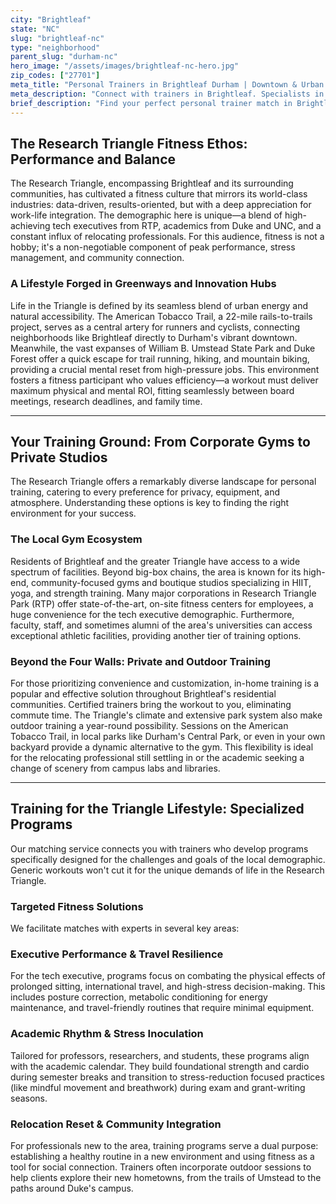 ```yaml
---
city: "Brightleaf"
state: "NC"
slug: "brightleaf-nc"
type: "neighborhood"
parent_slug: "durham-nc"
hero_image: "/assets/images/brightleaf-nc-hero.jpg"
zip_codes: ["27701"]
meta_title: "Personal Trainers in Brightleaf Durham | Downtown & Urban Lifestyle Fitness"
meta_description: "Connect with trainers in Brightleaf. Specialists in high-density urban routines, accessible gyms, and downtown professional schedules."
brief_description: "Find your perfect personal trainer match in Brightleaf, NC, and throughout the Research Triangle. We specialize in connecting busy tech executives, dedicated academics, and newly relocating professionals with certified trainers who understand your demanding schedule and high-performance goals. Whether you need in-home sessions, access to premier local gyms, or outdoor workouts on the American Tobacco Trail, our service eliminates the guesswork. Stop searching and start training with a fitness expert tailored to your lifestyle. Book your match today and achieve your health objectives with a personalized plan designed for real results in the Triangle."
---
```

## The Research Triangle Fitness Ethos: Performance and Balance

The Research Triangle, encompassing Brightleaf and its surrounding communities, has cultivated a fitness culture that mirrors its world-class industries: data-driven, results-oriented, but with a deep appreciation for work-life integration. The demographic here is unique—a blend of high-achieving tech executives from RTP, academics from Duke and UNC, and a constant influx of relocating professionals. For this audience, fitness is not a hobby; it's a non-negotiable component of peak performance, stress management, and community connection.

### A Lifestyle Forged in Greenways and Innovation Hubs

Life in the Triangle is defined by its seamless blend of urban energy and natural accessibility. The American Tobacco Trail, a 22-mile rails-to-trails project, serves as a central artery for runners and cyclists, connecting neighborhoods like Brightleaf directly to Durham's vibrant downtown. Meanwhile, the vast expanses of William B. Umstead State Park and Duke Forest offer a quick escape for trail running, hiking, and mountain biking, providing a crucial mental reset from high-pressure jobs. This environment fosters a fitness participant who values efficiency—a workout must deliver maximum physical and mental ROI, fitting seamlessly between board meetings, research deadlines, and family time.

---

## Your Training Ground: From Corporate Gyms to Private Studios

The Research Triangle offers a remarkably diverse landscape for personal training, catering to every preference for privacy, equipment, and atmosphere. Understanding these options is key to finding the right environment for your success.

### The Local Gym Ecosystem

Residents of Brightleaf and the greater Triangle have access to a wide spectrum of facilities. Beyond big-box chains, the area is known for its high-end, community-focused gyms and boutique studios specializing in HIIT, yoga, and strength training. Many major corporations in Research Triangle Park (RTP) offer state-of-the-art, on-site fitness centers for employees, a huge convenience for the tech executive demographic. Furthermore, faculty, staff, and sometimes alumni of the area's universities can access exceptional athletic facilities, providing another tier of training options.

### Beyond the Four Walls: Private and Outdoor Training

For those prioritizing convenience and customization, in-home training is a popular and effective solution throughout Brightleaf's residential communities. Certified trainers bring the workout to you, eliminating commute time. The Triangle's climate and extensive park system also make outdoor training a year-round possibility. Sessions on the American Tobacco Trail, in local parks like Durham's Central Park, or even in your own backyard provide a dynamic alternative to the gym. This flexibility is ideal for the relocating professional still settling in or the academic seeking a change of scenery from campus labs and libraries.

---

## Training for the Triangle Lifestyle: Specialized Programs

Our matching service connects you with trainers who develop programs specifically designed for the challenges and goals of the local demographic. Generic workouts won't cut it for the unique demands of life in the Research Triangle.

### Targeted Fitness Solutions

We facilitate matches with experts in several key areas:

### Executive Performance & Travel Resilience

For the tech executive, programs focus on combating the physical effects of prolonged sitting, international travel, and high-stress decision-making. This includes posture correction, metabolic conditioning for energy maintenance, and travel-friendly routines that require minimal equipment.

### Academic Rhythm & Stress Inoculation

Tailored for professors, researchers, and students, these programs align with the academic calendar. They build foundational strength and cardio during semester breaks and transition to stress-reduction focused practices (like mindful movement and breathwork) during exam and grant-writing seasons.

### Relocation Reset & Community Integration

For professionals new to the area, training programs serve a dual purpose: establishing a healthy routine in a new environment and using fitness as a tool for social connection. Trainers often incorporate outdoor sessions to help clients explore their new hometowns, from the trails of Umstead to the paths around Duke's campus.